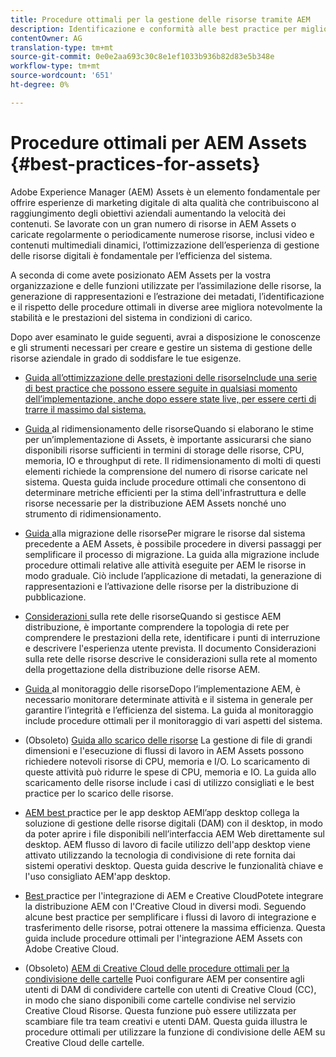 ```yaml
---
title: Procedure ottimali per la gestione delle risorse tramite AEM
description: Identificazione e conformità alle best practice per migliorare la stabilità e le prestazioni del sistema in fase di caricamento, a seconda 'implementazione AEM Assets e delle funzionalità utilizzate per l'acquisizione ed elaborazione delle risorse.
contentOwner: AG
translation-type: tm+mt
source-git-commit: 0e0e2aa693c30c8e1ef1033b936b82d83e5b348e
workflow-type: tm+mt
source-wordcount: '651'
ht-degree: 0%

---
```



# Procedure ottimali per  AEM Assets {#best-practices-for-assets}

Adobe Experience Manager (AEM) Assets è un elemento fondamentale per offrire esperienze di marketing digitale di alta qualità che contribuiscono al raggiungimento degli obiettivi aziendali aumentando la velocità dei contenuti. Se lavorate con un gran numero di risorse in  AEM Assets o caricate regolarmente o periodicamente numerose risorse, inclusi video e contenuti multimediali dinamici, l’ottimizzazione dell’esperienza di gestione delle risorse digitali è fondamentale per l’efficienza del sistema.

A seconda di come avete posizionato  AEM Assets per la vostra organizzazione e delle funzioni utilizzate per l’assimilazione delle risorse, la generazione di rappresentazioni e l’estrazione dei metadati, l’identificazione e il rispetto delle procedure ottimali in diverse aree migliora notevolmente la stabilità e le prestazioni del sistema in condizioni di carico.

Dopo aver esaminato le guide seguenti, avrai a disposizione le conoscenze e gli strumenti necessari per creare e gestire un sistema di gestione delle risorse aziendale in grado di soddisfare le tue esigenze.

* [Guida all’ottimizzazione delle prestazioni delle risorseInclude una serie di best practice che possono essere seguite in qualsiasi momento dell’implementazione, anche dopo essere state live, per essere certi di trarre il massimo dal sistema. ](performance-tuning-guidelines.md)

* [Guida ](assets-sizing-guide.md)
al ridimensionamento delle risorseQuando si elaborano le stime per un’implementazione di Assets, è importante assicurarsi che siano disponibili risorse sufficienti in termini di storage delle risorse, CPU, memoria, IO e throughput di rete. Il ridimensionamento di molti di questi elementi richiede la comprensione del numero di risorse caricate nel sistema. Questa guida include procedure ottimali che consentono di determinare metriche efficienti per la stima dell&#39;infrastruttura e delle risorse necessarie per la distribuzione  AEM Assets nonché uno strumento di ridimensionamento.
* [Guida ](assets-migration-guide.md)
alla migrazione delle risorsePer migrare le risorse dal sistema precedente a  AEM Assets, è possibile procedere in diversi passaggi per semplificare il processo di migrazione. La guida alla migrazione include procedure ottimali relative alle attività eseguite per AEM le risorse in modo graduale. Ciò include l’applicazione di metadati, la generazione di rappresentazioni e l’attivazione delle risorse per la distribuzione di pubblicazione.
* [Considerazioni ](assets-network-considerations.md)
sulla rete delle risorseQuando si gestisce AEM distribuzione, è importante comprendere la topologia di rete per comprendere le prestazioni della rete, identificare i punti di interruzione e descrivere l&#39;esperienza utente prevista. Il documento Considerazioni sulla rete delle risorse descrive le considerazioni sulla rete al momento della progettazione della distribuzione delle risorse AEM.
* [Guida ](assets-monitoring-best-practices.md)
al monitoraggio delle risorseDopo l’implementazione AEM, è necessario monitorare determinate attività e il sistema in generale per garantire l’integrità e l’efficienza del sistema. La guida al monitoraggio include procedure ottimali per il monitoraggio di vari aspetti del sistema.
* (Obsoleto) [Guida allo scarico delle risorse](assets-offloading-best-practices.md)
La gestione di file di grandi dimensioni e l&#39;esecuzione di flussi di lavoro in  AEM Assets possono richiedere notevoli risorse di CPU, memoria e I/O. Lo scaricamento di queste attività può ridurre le spese di CPU, memoria e IO. La guida allo scaricamento delle risorse include i casi di utilizzo consigliati e le best practice per lo scarico delle risorse.
* [AEM best ](https://helpx.adobe.com/experience-manager/desktop-app/aem-desktop-app-best-practices.html)
practice per le app desktop AEMl’app desktop collega la soluzione di gestione delle risorse digitali (DAM) con il desktop, in modo da poter aprire i file disponibili nell’interfaccia AEM Web direttamente sul desktop. AEM flusso di lavoro di facile utilizzo dell&#39;app desktop viene attivato utilizzando la tecnologia di condivisione di rete fornita dai sistemi operativi desktop. Questa guida descrive le funzionalità chiave e l&#39;uso consigliato AEM&#39;app desktop.
* [Best ](aem-cc-integration-best-practices.md)
practice per l&#39;integrazione di AEM e Creative CloudPotete integrare la distribuzione AEM con l&#39;Creative Cloud in diversi modi. Seguendo alcune best practice per semplificare i flussi di lavoro di integrazione e trasferimento delle risorse, potrai ottenere la massima efficienza. Questa guida include procedure ottimali per l&#39;integrazione  AEM Assets con Adobe Creative Cloud.
* (Obsoleto) [AEM di Creative Cloud delle procedure ottimali per la condivisione delle cartelle](aem-cc-folder-sharing-best-practices.md)
Puoi configurare AEM per consentire agli utenti di DAM di condividere cartelle con utenti di Creative Cloud (CC), in modo che siano disponibili come cartelle condivise nel servizio Creative Cloud Risorse. Questa funzione può essere utilizzata per scambiare file tra team creativi e utenti DAM. Questa guida illustra le procedure ottimali per utilizzare la funzione di condivisione delle AEM su Creative Cloud delle cartelle.
